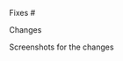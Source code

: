 Fixes #<!-- The issue no it fixes -->

Changes
<!-- Add description -->

Screenshots for the changes
